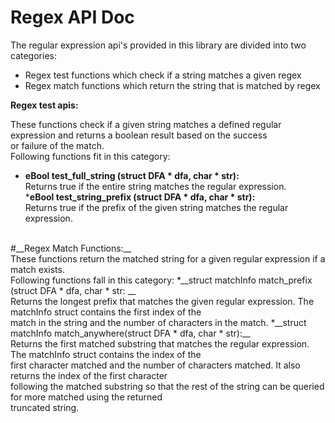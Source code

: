  # __Regex API Doc__<br />
The regular expression api's provided in this library are divided into two categories:
* Regex test functions which check if a string matches a given regex
* Regex match functions which return the string that is matched by regex<br />

__Regex test apis:__<br />

These functions check if a given string matches a defined regular expression and returns a boolean result based on the success<br />
or failure of the match.<br />
Following functions fit in this category:
  * __eBool test_full_string (struct DFA * dfa, char * str):__<br />
    Returns true if the entire string matches the regular expression.<br />
  *__eBool test_string_prefix (struct DFA * dfa, char * str):__<br />
    Returns true if the prefix of the given string matches the regular expression.<br />
<br />
#__Regex Match Functions:__<br />
These functions return the matched string for a given regular expression if a match exists.<br />
Following functions fall in this category:
 *__struct matchInfo match_prefix (struct DFA * dfa, char * str: __<br />
    Returns the longest prefix that matches the given regular expression. The matchInfo struct contains the first index of the<br />match in the string and the number of characters in the match.
 *__struct matchInfo match_anywhere(struct DFA * dfa, char * str):__ <br />
    Returns the first matched substring that matches the regular expression. The matchInfo struct contains the index of the<br /> first character matched and the number of characters matched. It also returns the index of the first character <br /> following the matched substring so that the rest of the string can be queried for more matched using the returned<br /> truncated string. 
